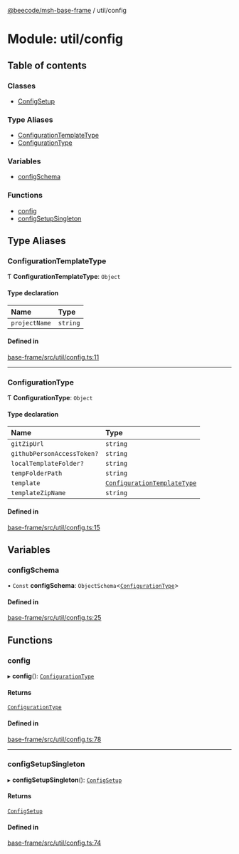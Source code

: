 [@beecode/msh-base-frame](../README.md) / util/config

# Module: util/config

## Table of contents

### Classes

- [ConfigSetup](../classes/util_config.ConfigSetup.md)

### Type Aliases

- [ConfigurationTemplateType](util_config.md#configurationtemplatetype)
- [ConfigurationType](util_config.md#configurationtype)

### Variables

- [configSchema](util_config.md#configschema)

### Functions

- [config](util_config.md#config)
- [configSetupSingleton](util_config.md#configsetupsingleton)

## Type Aliases

### ConfigurationTemplateType

Ƭ **ConfigurationTemplateType**: `Object`

#### Type declaration

| Name | Type |
| :------ | :------ |
| `projectName` | `string` |

#### Defined in

[base-frame/src/util/config.ts:11](https://github.com/beecode-rs/msh-base-frame/blob/20a571f/src/util/config.ts#L11)

___

### ConfigurationType

Ƭ **ConfigurationType**: `Object`

#### Type declaration

| Name | Type |
| :------ | :------ |
| `gitZipUrl` | `string` |
| `githubPersonAccessToken?` | `string` |
| `localTemplateFolder?` | `string` |
| `tempFolderPath` | `string` |
| `template` | [`ConfigurationTemplateType`](util_config.md#configurationtemplatetype) |
| `templateZipName` | `string` |

#### Defined in

[base-frame/src/util/config.ts:15](https://github.com/beecode-rs/msh-base-frame/blob/20a571f/src/util/config.ts#L15)

## Variables

### configSchema

• `Const` **configSchema**: `ObjectSchema`\<[`ConfigurationType`](util_config.md#configurationtype)\>

#### Defined in

[base-frame/src/util/config.ts:25](https://github.com/beecode-rs/msh-base-frame/blob/20a571f/src/util/config.ts#L25)

## Functions

### config

▸ **config**(): [`ConfigurationType`](util_config.md#configurationtype)

#### Returns

[`ConfigurationType`](util_config.md#configurationtype)

#### Defined in

[base-frame/src/util/config.ts:78](https://github.com/beecode-rs/msh-base-frame/blob/20a571f/src/util/config.ts#L78)

___

### configSetupSingleton

▸ **configSetupSingleton**(): [`ConfigSetup`](../classes/util_config.ConfigSetup.md)

#### Returns

[`ConfigSetup`](../classes/util_config.ConfigSetup.md)

#### Defined in

[base-frame/src/util/config.ts:74](https://github.com/beecode-rs/msh-base-frame/blob/20a571f/src/util/config.ts#L74)
